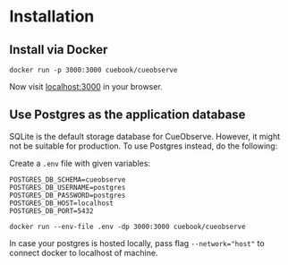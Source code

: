 # Installation

## Install via Docker

```text
docker run -p 3000:3000 cuebook/cueobserve
```

Now visit [localhost:3000](http://localhost:3000) in your browser. 

## Use Postgres as the application database

SQLite is the default storage database for CueObserve. However, it might not be suitable for production. To use Postgres instead, do the following:

Create a `.env` file with given variables:

```text
POSTGRES_DB_SCHEMA=cueobserve
POSTGRES_DB_USERNAME=postgres
POSTGRES_DB_PASSWORD=postgres
POSTGRES_DB_HOST=localhost
POSTGRES_DB_PORT=5432
```

```text
docker run --env-file .env -dp 3000:3000 cuebook/cueobserve
```

In case your postgres is hosted locally, pass flag `--network="host"` to connect docker to localhost of machine.

